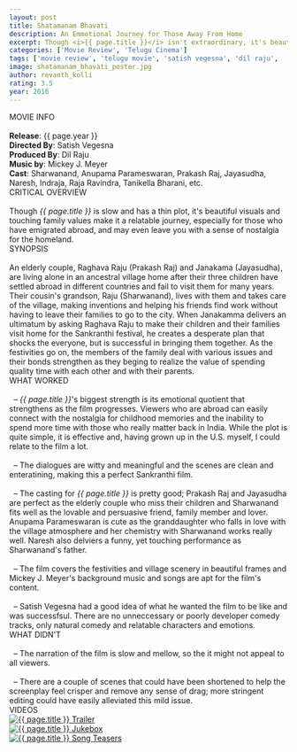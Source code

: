 ```yaml
---
layout: post
title: Shatamanam Bhavati
description: An Emmotional Journey for Those Away From Home
excerpt: Though <i>{{ page.title }}</i> isn't extraordinary, it's beautiful visuals and touching family values make it a relatable journey, especially for those who have emigrated abroad, leaving you with a sense of joy and maybe even a touch of nostalgia. 
categories: ['Movie Review', 'Telugu Cinema']
tags: ['movie review', 'telugu movie', 'satish vegesna', 'dil raju',  'mickey j meyer', 'sharwanand', 'anupama parameswaran', 'prakash raj', 'naresh', 'jayasudha', 'indraja', 'tanikella bharani', 'raja ravinda']
image: shatamanam_bhavati_poster.jpg
author: revanth_kolli
rating: 3.5
year: 2016
---
```


<div class="block block-dark block-lg block-first">
    <div class="block-title">MOVIE INFO</div>
    <br>
    <b>Release</b>: {{ page.year }}
    <br><b>Directed By</b>: Satish Vegesna
    <br><b>Produced By</b>: Dil Raju
    <br><b>Music by</b>: Mickey J. Meyer
    <br><b>Cast</b>: Sharwanand, Anupama Parameswaran, Prakash Raj, Jayasudha, Naresh, Indraja, Raja Ravindra, Tanikella Bharani, etc.
</div>
<div class="block">
    <div class="block-title">CRITICAL OVERVIEW</div>
    <br>
     Though <i>{{ page.title }}</i> is slow and has a thin plot, it's beautiful visuals and touching family values make it a relatable journey, especially for those who have emigrated abroad, and may even leave you with a sense of nostalgia for the homeland. 
</div>
<div class="block">
    <div class="block-title">SYNOPSIS</div>
    <br> An elderly couple, Raghava Raju (Prakash Raj) and Janakama (Jayasudha), are living alone in an ancestral village home after their three children have settled abroad in different countries and fail to visit them for many years. Their cousin's grandson, Raju (Sharwanand), lives with them and takes care of the village, making inventions and helping his friends find work without having to leave their families to go to the city. When Janakamma delivers an ultimatum by asking Raghava Raju to make their children and their families visit home for the Sankranthi festival, he creates a desperate plan that shocks the everyone, but is successful in bringing them together. As the festivities go on, the members of the family deal with various issues and their bonds strengthen as they beging to realize the value of spending quality time with each other and with their parents.
</div>
<div class="block">
    <div class="block-title">WHAT WORKED</div>
    <br>&nbsp; &ndash;  <i>{{ page.title }}</i>'s biggest strength is its emotional quotient that strengthens as the film progresses. Viewers who are abroad can easily connect with the nostalgia for childhood memories and the inability to spend more time with those who really matter back in India. While the plot is quite simple, it is effective and, having grown up in the U.S. myself, I could relate to the film a lot.
    <br><br>&nbsp; &ndash;  The dialogues are witty and meaningful and the scenes are clean and enteratining, making this a perfect Sankranthi film. 
    <br><br>&nbsp; &ndash; The casting for <i>{{ page.title }}</i> is pretty good; Prakash Raj and Jayasudha are perfect as the elderly couple who miss their children and Sharwanand fits well as the lovable and persuasive friend, family member and lover. Anupama Parameswaran is cute as the granddaughter who falls in love with the village atmosphere and her chemistry with Sharwanand works really well. Naresh also delviers a funny, yet touching performance as Sharwanand's father. 
    <br><br>&nbsp; &ndash; The film covers the festivities and village scenery in beautiful frames and Mickey J. Meyer's background music and songs are apt for the film's content.
    <br><br>&nbsp; &ndash; Satish Vegesna had a good idea of what he wanted the film to be like and was successfsul. There are no unneccessary or poorly developer comedy tracks, only natural comedy and relatable characters and emotions.
</div>
<div class="block">
    <div class="block-title">WHAT DIDN'T</div>
    <br>&nbsp; &ndash; The narration of the film is slow and mellow, so the it might not appeal to all viewers. 
    <br><br>&nbsp; &ndash; There are a couple of scenes that could have been shortened to help the screenplay feel crisper and remove any sense of drag; more stringent editing could have easily alleviated this mild issue. 
</div>
<div class="block">
    <div class="block-title">VIDEOS</div>
    <div class="video-row">
        <a href="javascript:void(0);" onclick="watch('https://www.youtube.com/embed/VLN2S6Jk6mQ')"><div class="video-img"><img src="https://i.ytimg.com/vi/VLN2S6Jk6mQ/hqdefault.jpg?custom=true&w=336&h=188&stc=true&jpg444=true&jpgq=90&sp=68&sigh=065CoxgxP71bNXyPyUchSF87QIo" alt="{{ page.title }} Trailer"/></div></a>
        <a href="javascript:void(0);" onclick="watch('https://www.youtube.com/embed/WhEBrjlzBc4')"><div class="video-img"><img src="https://i.ytimg.com/vi/WhEBrjlzBc4/hqdefault.jpg?custom=true&w=336&h=188&stc=true&jpg444=true&jpgq=90&sp=68&sigh=TStnhpv_Jqswmf5m3fvnUndqUVo" alt="{{ page.title }} Jukebox"/></div></a>
        <a href="javascript:void(0);" onclick="watch('https://www.youtube.com/embed/MNihCOkotis')"><div class="video-img"><img src="https://i.ytimg.com/vi/MNihCOkotis/hqdefault.jpg?custom=true&w=336&h=188&stc=true&jpg444=true&jpgq=90&sp=68&sigh=btq04r6Azm14EEOB8R2O9UALmB4" alt="{{ page.title }} Song Teasers"/></div></a>
    </div>
</div>